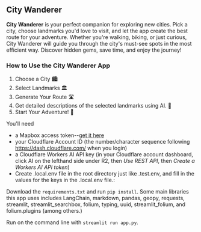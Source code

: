 ## City Wanderer

**City Wanderer** is your perfect companion for exploring new cities. Pick a city, choose landmarks you'd love to visit, and let the app create the best route for your adventure. Whether you're walking, biking, or just curious, City Wanderer will guide you through the city's must-see spots in the most efficient way. Discover hidden gems, save time, and enjoy the journey!

### How to Use the City Wanderer App

1. Choose a City 🏙️
2. Select Landmarks 🏛️
3. Generate Your Route 🛣️
4. Get detailed descriptions of the selected landmarks using AI. 🤖
5. Start Your Adventure! 🚀

You'll need

- a Mapbox access token--[get it here](https://docs.mapbox.com/help/getting-started/access-tokens/)
- your Cloudflare Account ID (the number/character sequence following https://dash.cloudflare.com/ when you login)
- a Cloudflare Workers AI API key (in your Cloudflare account dashboard, click AI on the lefthand side under R2, then <em>Use REST API</em>, then <em>Create a Workers AI API token</em>)
- Create .local.env file in the root directory just like .test.env, and fill in the values for the keys in the .local.env file.:

Download the `requirements.txt` and run `pip install`. Some main libraries this app uses includes LangChain, markdown, pandas, geopy, requests, streamlit, streamlit_searchbox, folium, typing, uuid, streamlit_folium, and folium.plugins (among others.)

Run on the command line with `streamlit run app.py`.
